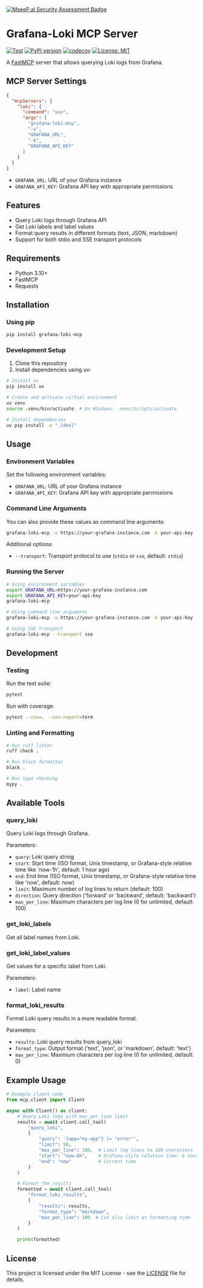 [![MseeP.ai Security Assessment Badge](https://mseep.net/pr/tumf-grafana-loki-mcp-badge.png)](https://mseep.ai/app/tumf-grafana-loki-mcp)

# Grafana-Loki MCP Server

[![Test](https://github.com/tumf/grafana-loki-mcp/actions/workflows/test.yml/badge.svg)](https://github.com/tumf/grafana-loki-mcp/actions/workflows/test.yml)
[![PyPI version](https://badge.fury.io/py/grafana-loki-mcp.svg)](https://badge.fury.io/py/grafana-loki-mcp)
[![codecov](https://codecov.io/gh/tumf/grafana-loki-mcp/branch/main/graph/badge.svg)](https://codecov.io/gh/tumf/grafana-loki-mcp)
[![License: MIT](https://img.shields.io/badge/License-MIT-yellow.svg)](https://opensource.org/licenses/MIT)

A [FastMCP](https://github.com/jlowin/fastmcp) server that allows querying Loki logs from Grafana.

## MCP Server Settings

```json
{
  "mcpServers": {
    "loki": {
      "command": "uvx",
      "args": [
        "grafana-loki-mcp",
        "-u",
        "GRAFANA_URL",
        "-k",
        "GRAFANA_API_KEY"
      ]
    }
  }
}
```

- `GRAFANA_URL`: URL of your Grafana instance
- `GRAFANA_API_KEY`: Grafana API key with appropriate permissions

## Features

- Query Loki logs through Grafana API
- Get Loki labels and label values
- Format query results in different formats (text, JSON, markdown)
- Support for both stdio and SSE transport protocols

## Requirements

- Python 3.10+
- FastMCP
- Requests

## Installation

### Using pip

```bash
pip install grafana-loki-mcp
```

### Development Setup

1. Clone this repository
2. Install dependencies using uv:

```bash
# Install uv
pip install uv

# Create and activate virtual environment
uv venv
source .venv/bin/activate  # On Windows: .venv\Scripts\activate

# Install dependencies
uv pip install -e ".[dev]"
```

## Usage

### Environment Variables

Set the following environment variables:

- `GRAFANA_URL`: URL of your Grafana instance
- `GRAFANA_API_KEY`: Grafana API key with appropriate permissions

### Command Line Arguments

You can also provide these values as command line arguments:

```bash
grafana-loki-mcp -u https://your-grafana-instance.com -k your-api-key
```

Additional options:
- `--transport`: Transport protocol to use (`stdio` or `sse`, default: `stdio`)

### Running the Server

```bash
# Using environment variables
export GRAFANA_URL=https://your-grafana-instance.com
export GRAFANA_API_KEY=your-api-key
grafana-loki-mcp

# Using command line arguments
grafana-loki-mcp -u https://your-grafana-instance.com -k your-api-key

# Using SSE transport
grafana-loki-mcp --transport sse
```

## Development

### Testing

Run the test suite:

```bash
pytest
```

Run with coverage:

```bash
pytest --cov=. --cov-report=term
```

### Linting and Formatting

```bash
# Run ruff linter
ruff check .

# Run black formatter
black .

# Run type checking
mypy .
```

## Available Tools

### query_loki

Query Loki logs through Grafana.

Parameters:
- `query`: Loki query string
- `start`: Start time (ISO format, Unix timestamp, or Grafana-style relative time like 'now-1h', default: 1 hour ago)
- `end`: End time (ISO format, Unix timestamp, or Grafana-style relative time like 'now', default: now)
- `limit`: Maximum number of log lines to return (default: 100)
- `direction`: Query direction ('forward' or 'backward', default: 'backward')
- `max_per_line`: Maximum characters per log line (0 for unlimited, default: 100)

### get_loki_labels

Get all label names from Loki.

### get_loki_label_values

Get values for a specific label from Loki.

Parameters:
- `label`: Label name

### format_loki_results

Format Loki query results in a more readable format.

Parameters:
- `results`: Loki query results from query_loki
- `format_type`: Output format ('text', 'json', or 'markdown', default: 'text')
- `max_per_line`: Maximum characters per log line (0 for unlimited, default: 0)

## Example Usage

```python
# Example client code
from mcp.client import Client

async with Client() as client:
    # Query Loki logs with max_per_line limit
    results = await client.call_tool(
        "query_loki",
        {
            "query": '{app="my-app"} |= "error"',
            "limit": 50,
            "max_per_line": 100,  # Limit log lines to 100 characters
            "start": "now-6h",    # Grafana-style relative time: 6 hours ago
            "end": "now"          # Current time
        }
    )

    # Format the results
    formatted = await client.call_tool(
        "format_loki_results",
        {
            "results": results,
            "format_type": "markdown",
            "max_per_line": 100  # Can also limit at formatting time
        }
    )

    print(formatted)
```

## License

This project is licensed under the MIT License - see the [LICENSE](LICENSE) file for details.
